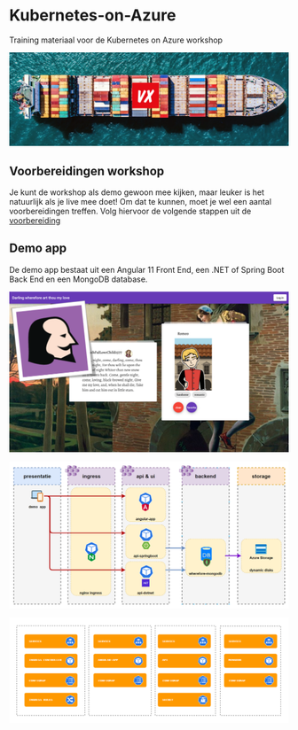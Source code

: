 # Kubernetes-on-Azure

Training materiaal voor de Kubernetes on Azure workshop

![Kubernetes Training Logo](images/kubetraining.png)

## Voorbereidingen workshop

Je kunt de workshop als demo gewoon mee kijken, maar leuker is het natuurlijk als je live mee doet! Om dat te kunnen, moet je wel een aantal voorbereidingen treffen. Volg hiervoor de volgende stappen uit de [voorbereiding](voorbereiding.md)

## Demo app

De demo app bestaat uit een Angular 11 Front End, een .NET of Spring Boot Back End en een MongoDB database.

![](images/screenshot1.png)

![](images/architecture1.png)

![](images/components1.png)
